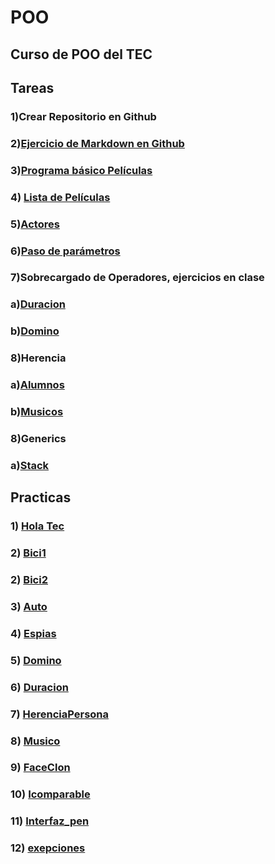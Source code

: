 # POO

## Curso de POO del TEC

## Tareas

### 1)Crear Repositorio en Github

### 2)[Ejercicio de Markdown en Github](./Setup/Readme.md)

### 3)[Programa básico Películas](./Pelicula/Program.cs)

### 4) [Lista de Películas](./Lista/Program.cs)

### 5)[Actores](./Pelicula/Program.cs)

### 6)[Paso de parámetros](./Paso/Program.cs)

### 7)Sobrecargado de Operadores, ejercicios en clase

### a)[Duracion](./Duracion/Program.cs)

### b)[Domino](./Domino/Program.cs)

### 8)Herencia

### a)[Alumnos](./Alumnos/Program.cs)

### b)[Musicos](./Musicos/Program.cs)

### 8)Generics

### a)[Stack](./StackInt/Progrmas.cs)

## Practicas

### 1) [Hola Tec](./P1/Program.cs)

### 2) [Bici1](./Bici/Program.cs)

### 2) [Bici2](./Bici2/Program.cs)

### 3) [Auto](./practica/Program.cs)

### 4) [Espias](./espias/Program.cs)

### 5) [Domino](./Domino/Program.cs)

### 6) [Duracion](./Duracion/Program.cs)

### 7) [HerenciaPersona](./HerenciaPersona/Program.cs)

### 8) [Musico](./Musico/Program.cs)

### 9) [FaceClon](./FaceClon/Program.cs)

### 10) [Icomparable](./Icomparable/Program.cs)

### 11) [Interfaz_pen](./Interfaz_pen/Program.cs)

### 12) [exepciones](./exepciones/Program.cs)
